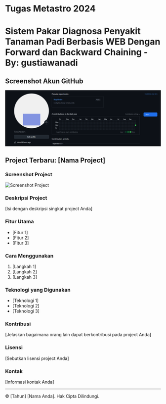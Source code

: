 # Tugas Metastro 2024
# Sistem Pakar Diagnosa Penyakit Tanaman Padi Berbasis WEB Dengan Forward dan Backward Chaining - By: gustiawanadi

## Screenshot Akun GitHub
![Screenshot Akun GitHub](https://github.com/RizqiAbdan/TugasMetastro/blob/main/Cuplikan%20layar%202024-09-25%20194342.png)

## Project Terbaru: [Nama Project]

### Screenshot Project
![Screenshot Project](URL_SCREENSHOT_PROJECT)

### Deskripsi Project
[Isi dengan deskripsi singkat project Anda]

### Fitur Utama
- [Fitur 1]
- [Fitur 2]
- [Fitur 3]

### Cara Menggunakan
1. [Langkah 1]
2. [Langkah 2]
3. [Langkah 3]

### Teknologi yang Digunakan
- [Teknologi 1]
- [Teknologi 2]
- [Teknologi 3]

### Kontribusi
[Jelaskan bagaimana orang lain dapat berkontribusi pada project Anda]

### Lisensi
[Sebutkan lisensi project Anda]

### Kontak
[Informasi kontak Anda]

---
© [Tahun] [Nama Anda]. Hak Cipta Dilindungi.
